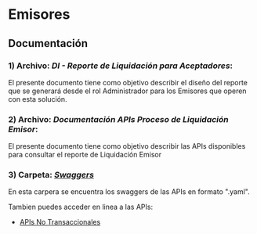 # Emisores

## Documentación

### 1) Archivo: *DI - Reporte de Liquidación para Aceptadores*:
El presente documento tiene como objetivo describir el diseño del reporte que se generará desde el rol Administrador para los Emisores que operen con esta solución.

### 2) Archivo: *Documentación APIs Proceso de Liquidación Emisor*:
El presente documento tiene como objetivo describir las APIs disponibles para consultar el reporte de Liquidación Emisor


### 3) Carpeta: *[Swaggers](https://github.com/IPNEWPAY/Emisores/tree/main/Swaggers)*
En esta carpera se encuentra los swaggers de las APIs en formato ".yaml". 

Tambien puedes acceder en linea a las APIs:
* [APIs No Transaccionales](https://github.com/IPNEWPAY/Emisores/blob/main/Swaggers/APIsNoTransaccional.yaml)
